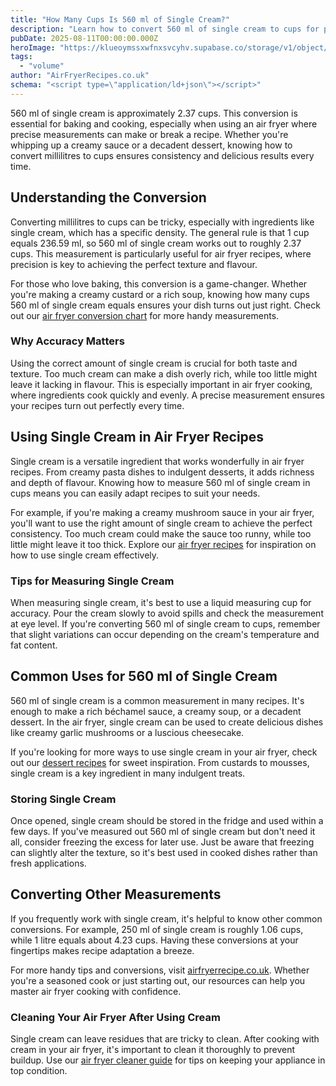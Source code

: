 ```yaml
---
title: "How Many Cups Is 560 ml of Single Cream?"
description: "Learn how to convert 560 ml of single cream to cups for perfect baking and cooking results every time. Get accurate measurements now!"
pubDate: 2025-08-11T00:00:00.000Z
heroImage: "https://klueoymssxwfnxsvcyhv.supabase.co/storage/v1/object/public/md/how-many-cups-is-560-ml-of-single-cream-6714265a.webp"
tags:
  - "volume"
author: "AirFryerRecipes.co.uk"
schema: "<script type=\"application/ld+json\"></script>"
---
```


<p>560 ml of single cream is approximately 2.37 cups. This conversion is essential for baking and cooking, especially when using an air fryer where precise measurements can make or break a recipe. Whether you're whipping up a creamy sauce or a decadent dessert, knowing how to convert millilitres to cups ensures consistency and delicious results every time.</p>

<h2>Understanding the Conversion</h2>
<p>Converting millilitres to cups can be tricky, especially with ingredients like single cream, which has a specific density. The general rule is that 1 cup equals 236.59 ml, so 560 ml of single cream works out to roughly 2.37 cups. This measurement is particularly useful for air fryer recipes, where precision is key to achieving the perfect texture and flavour.</p>
<p>For those who love baking, this conversion is a game-changer. Whether you're making a creamy custard or a rich soup, knowing how many cups 560 ml of single cream equals ensures your dish turns out just right. Check out our <a href=https://www.airfryerrecipe.co.uk/air-fryer-conversion-chart>air fryer conversion chart</a> for more handy measurements.</p>

<h3>Why Accuracy Matters</h3>
<p>Using the correct amount of single cream is crucial for both taste and texture. Too much cream can make a dish overly rich, while too little might leave it lacking in flavour. This is especially important in air fryer cooking, where ingredients cook quickly and evenly. A precise measurement ensures your recipes turn out perfectly every time.</p>

<h2>Using Single Cream in Air Fryer Recipes</h2>
<p>Single cream is a versatile ingredient that works wonderfully in air fryer recipes. From creamy pasta dishes to indulgent desserts, it adds richness and depth of flavour. Knowing how to measure 560 ml of single cream in cups means you can easily adapt recipes to suit your needs.</p>
<p>For example, if you're making a creamy mushroom sauce in your air fryer, you'll want to use the right amount of single cream to achieve the perfect consistency. Too much cream could make the sauce too runny, while too little might leave it too thick. Explore our <a href=https://www.airfryerrecipe.co.uk/recipes>air fryer recipes</a> for inspiration on how to use single cream effectively.</p>

<h3>Tips for Measuring Single Cream</h3>
<p>When measuring single cream, it's best to use a liquid measuring cup for accuracy. Pour the cream slowly to avoid spills and check the measurement at eye level. If you're converting 560 ml of single cream to cups, remember that slight variations can occur depending on the cream's temperature and fat content.</p>

<h2>Common Uses for 560 ml of Single Cream</h2>
<p>560 ml of single cream is a common measurement in many recipes. It's enough to make a rich béchamel sauce, a creamy soup, or a decadent dessert. In the air fryer, single cream can be used to create delicious dishes like creamy garlic mushrooms or a luscious cheesecake.</p>
<p>If you're looking for more ways to use single cream in your air fryer, check out our <a href=https://www.airfryerrecipe.co.uk/recipe-category/dessert>dessert recipes</a> for sweet inspiration. From custards to mousses, single cream is a key ingredient in many indulgent treats.</p>

<h3>Storing Single Cream</h3>
<p>Once opened, single cream should be stored in the fridge and used within a few days. If you've measured out 560 ml of single cream but don't need it all, consider freezing the excess for later use. Just be aware that freezing can slightly alter the texture, so it's best used in cooked dishes rather than fresh applications.</p>

<h2>Converting Other Measurements</h2>
<p>If you frequently work with single cream, it's helpful to know other common conversions. For example, 250 ml of single cream is roughly 1.06 cups, while 1 litre equals about 4.23 cups. Having these conversions at your fingertips makes recipe adaptation a breeze.</p>
<p>For more handy tips and conversions, visit <a href=https://www.airfryerrecipe.co.uk>airfryerrecipe.co.uk</a>. Whether you're a seasoned cook or just starting out, our resources can help you master air fryer cooking with confidence.</p>

<h3>Cleaning Your Air Fryer After Using Cream</h3>
<p>Single cream can leave residues that are tricky to clean. After cooking with cream in your air fryer, it's important to clean it thoroughly to prevent buildup. Use our <a href=https://www.airfryerrecipe.co.uk/air-fryer-cleaner>air fryer cleaner guide</a> for tips on keeping your appliance in top condition.</p>